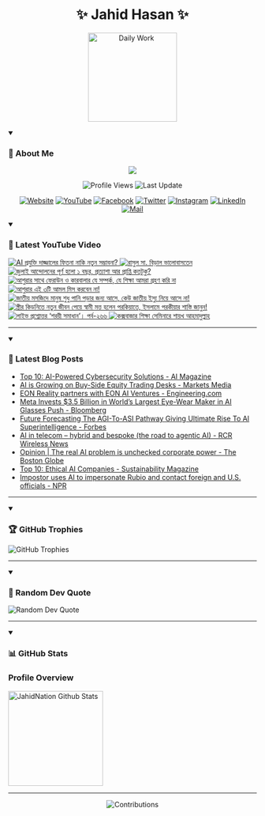 <h1 align="center">✨ Jahid Hasan ✨</h1>
<p align="center">
  <img alt="Daily Work" height="180px" src="https://i.imgur.com/uhZdH9C.gif" />
</p>
<details open>
 <summary><h3>🌟 About Me</h3></summary>
<p align="center">
  <img src="https://readme-typing-svg.demolab.com/?lines=Learning+is+a+lifelong+journey.;Mistakes+are+the+seeds+of+growth.;Dream+big,+achieve+bigger!;&font=Fira%20Code&center=true&width=500&height=50&color=00FF7F&vCenter=true&pause=1000&size=24" />
</p>

<p align="center">
  <img alt="Profile Views" title="Profile Views" src="https://komarev.com/ghpvc/?username=jahidnation&style=flat-square&color=brightgreen"/>
  <img alt="Last Update" title="Last Update" src="https://img.shields.io/github/last-commit/jahidnation/jahidnation?logo=github&label=LAST+UPDATE&color=blueviolet&style=flat-square"/>
</p>

<p align="center">
  <a href="https://jahid.eu.org">
    <img alt="Website" title="Website" src="https://img.shields.io/badge/Website-000000?logo=Google-Chrome&logoColor=white&style=for-the-badge"/></a>
  <a href="https://youtube.com/@jahidnation">
    <img alt="YouTube" title="YouTube Channel" src="https://img.shields.io/badge/YouTube-FF0000?logo=YouTube&logoColor=white&style=for-the-badge"/></a>
  <a href="https://facebook.com/jahidnation">
    <img alt="Facebook" title="Facebook Page" src="https://img.shields.io/badge/Facebook-4267B2?logo=Facebook&logoColor=white&style=for-the-badge"/></a>
  <a href="https://twitter.com/jahidnation">
    <img alt="Twitter" title="Twitter Profile" src="https://img.shields.io/badge/X-000000?logo=x&logoColor=white&style=for-the-badge"/></a>
  <a href="https://instagram.com/jahidnation">
    <img alt="Instagram" title="Instagram Profile" src="https://img.shields.io/badge/Instagram-E4405F?logo=Instagram&logoColor=white&style=for-the-badge"/></a>
  <a href="https://linkedin.com/in/jahidnation">
    <img alt="LinkedIn" title="LinkedIn Profile" src="https://img.shields.io/badge/LinkedIn-0A66C2?logo=LinkedIn&logoColor=white&style=for-the-badge"/></a>
  <a href="https://mail.google.com/?hl=en&tf=cm&fs=1&to=mail@jahid.eu.org">
    <img alt="Mail" title="Mail Me" src="https://img.shields.io/badge/Email-D14836?logo=Gmail&logoColor=white&style=for-the-badge"/></a>
</p>

</details>

<details open>
 <summary><h3>🎥 Latest YouTube Video</h3></summary>

<!-- BEGIN VID -->
<a href="https://www.youtube.com/watch?v=_POWOqL7aAI">
  <picture>
    <source media="(prefers-color-scheme: dark)" srcset="https://ytcards.demolab.com/?id=_POWOqL7aAI&title=AI+%E0%A6%AA%E0%A7%8D%E0%A6%B0%E0%A6%AF%E0%A7%81%E0%A6%95%E0%A7%8D%E0%A6%A4%E0%A6%BF+%E0%A6%A6%E0%A6%BE%E0%A6%9C%E0%A7%8D%E0%A6%9C%E0%A6%BE%E0%A6%B2%E0%A7%87%E0%A6%B0+%E0%A6%AB%E0%A6%BF%E0%A6%A4%E0%A6%A8%E0%A6%BE+%E0%A6%A8%E0%A6%BE%E0%A6%95%E0%A6%BF+%E0%A6%A8%E0%A6%A4%E0%A7%81%E0%A6%A8+%E0%A6%B8%E0%A6%AE%E0%A7%8D%E0%A6%AD%E0%A6%BE%E0%A6%AC%E0%A6%A8%E0%A6%BE%3F&lang=en&timestamp=1751966235&background_color=%230d1117&title_color=%23ffffff&stats_color=%23dedede&max_title_lines=1&width=250&border_radius=5&duration=439">
    <img src="https://ytcards.demolab.com/?id=_POWOqL7aAI&title=AI+%E0%A6%AA%E0%A7%8D%E0%A6%B0%E0%A6%AF%E0%A7%81%E0%A6%95%E0%A7%8D%E0%A6%A4%E0%A6%BF+%E0%A6%A6%E0%A6%BE%E0%A6%9C%E0%A7%8D%E0%A6%9C%E0%A6%BE%E0%A6%B2%E0%A7%87%E0%A6%B0+%E0%A6%AB%E0%A6%BF%E0%A6%A4%E0%A6%A8%E0%A6%BE+%E0%A6%A8%E0%A6%BE%E0%A6%95%E0%A6%BF+%E0%A6%A8%E0%A6%A4%E0%A7%81%E0%A6%A8+%E0%A6%B8%E0%A6%AE%E0%A7%8D%E0%A6%AD%E0%A6%BE%E0%A6%AC%E0%A6%A8%E0%A6%BE%3F&lang=en&timestamp=1751966235&background_color=%23ffffff&title_color=%2324292f&stats_color=%2357606a&max_title_lines=1&width=250&border_radius=5&duration=439" alt="AI প্রযুক্তি দাজ্জালের ফিতনা নাকি নতুন সম্ভাবনা?" title="AI প্রযুক্তি দাজ্জালের ফিতনা নাকি নতুন সম্ভাবনা?">
  </picture>
</a>
<a href="https://www.youtube.com/shorts/wpT58SdNmFc">
  <picture>
    <source media="(prefers-color-scheme: dark)" srcset="https://ytcards.demolab.com/?id=wpT58SdNmFc&title=%E0%A6%B0%E0%A6%BE%E0%A6%B8%E0%A7%81%E0%A6%B2+%E0%A6%B8%E0%A6%BE.+%E0%A6%AC%E0%A6%BF%E0%A7%9C%E0%A6%BE%E0%A6%B2+%E0%A6%AD%E0%A6%BE%E0%A6%B2%E0%A7%8B%E0%A6%AC%E0%A6%BE%E0%A6%B8%E0%A6%A4%E0%A7%87%E0%A6%A8&lang=en&timestamp=1751896897&background_color=%230d1117&title_color=%23ffffff&stats_color=%23dedede&max_title_lines=1&width=250&border_radius=5&duration=29">
    <img src="https://ytcards.demolab.com/?id=wpT58SdNmFc&title=%E0%A6%B0%E0%A6%BE%E0%A6%B8%E0%A7%81%E0%A6%B2+%E0%A6%B8%E0%A6%BE.+%E0%A6%AC%E0%A6%BF%E0%A7%9C%E0%A6%BE%E0%A6%B2+%E0%A6%AD%E0%A6%BE%E0%A6%B2%E0%A7%8B%E0%A6%AC%E0%A6%BE%E0%A6%B8%E0%A6%A4%E0%A7%87%E0%A6%A8&lang=en&timestamp=1751896897&background_color=%23ffffff&title_color=%2324292f&stats_color=%2357606a&max_title_lines=1&width=250&border_radius=5&duration=29" alt="রাসুল সা. বিড়াল ভালোবাসতেন" title="রাসুল সা. বিড়াল ভালোবাসতেন">
  </picture>
</a>
<a href="https://www.youtube.com/watch?v=X4E26Zl2EHk">
  <picture>
    <source media="(prefers-color-scheme: dark)" srcset="https://ytcards.demolab.com/?id=X4E26Zl2EHk&title=%E0%A6%9C%E0%A7%81%E0%A6%B2%E0%A6%BE%E0%A6%87+%E0%A6%86%E0%A6%A8%E0%A7%8D%E0%A6%A6%E0%A7%8B%E0%A6%B2%E0%A6%A8%E0%A7%87%E0%A6%B0+%E0%A6%AA%E0%A7%82%E0%A6%B0%E0%A7%8D%E0%A6%A3+%E0%A6%B9%E0%A6%B2%E0%A7%8B+%E0%A7%A7+%E0%A6%AC%E0%A6%9B%E0%A6%B0%2C+%E0%A6%AA%E0%A7%8D%E0%A6%B0%E0%A6%A4%E0%A7%8D%E0%A6%AF%E0%A6%BE%E0%A6%B6%E0%A6%BE+%E0%A6%86%E0%A6%B0+%E0%A6%AA%E0%A7%8D%E0%A6%B0%E0%A6%BE%E0%A6%AA%E0%A7%8D%E0%A6%A4%E0%A6%BF+%E0%A6%95%E0%A6%A4%E0%A6%9F%E0%A7%81%E0%A6%95%E0%A7%81%3F&lang=en&timestamp=1751881213&background_color=%230d1117&title_color=%23ffffff&stats_color=%23dedede&max_title_lines=1&width=250&border_radius=5&duration=438">
    <img src="https://ytcards.demolab.com/?id=X4E26Zl2EHk&title=%E0%A6%9C%E0%A7%81%E0%A6%B2%E0%A6%BE%E0%A6%87+%E0%A6%86%E0%A6%A8%E0%A7%8D%E0%A6%A6%E0%A7%8B%E0%A6%B2%E0%A6%A8%E0%A7%87%E0%A6%B0+%E0%A6%AA%E0%A7%82%E0%A6%B0%E0%A7%8D%E0%A6%A3+%E0%A6%B9%E0%A6%B2%E0%A7%8B+%E0%A7%A7+%E0%A6%AC%E0%A6%9B%E0%A6%B0%2C+%E0%A6%AA%E0%A7%8D%E0%A6%B0%E0%A6%A4%E0%A7%8D%E0%A6%AF%E0%A6%BE%E0%A6%B6%E0%A6%BE+%E0%A6%86%E0%A6%B0+%E0%A6%AA%E0%A7%8D%E0%A6%B0%E0%A6%BE%E0%A6%AA%E0%A7%8D%E0%A6%A4%E0%A6%BF+%E0%A6%95%E0%A6%A4%E0%A6%9F%E0%A7%81%E0%A6%95%E0%A7%81%3F&lang=en&timestamp=1751881213&background_color=%23ffffff&title_color=%2324292f&stats_color=%2357606a&max_title_lines=1&width=250&border_radius=5&duration=438" alt="জুলাই আন্দোলনের পূর্ণ হলো ১ বছর, প্রত্যাশা আর প্রাপ্তি কতটুকু?" title="জুলাই আন্দোলনের পূর্ণ হলো ১ বছর, প্রত্যাশা আর প্রাপ্তি কতটুকু?">
  </picture>
</a>
<a href="https://www.youtube.com/watch?v=2Pd5R5G1cqU">
  <picture>
    <source media="(prefers-color-scheme: dark)" srcset="https://ytcards.demolab.com/?id=2Pd5R5G1cqU&title=%E0%A6%86%E0%A6%B6%E0%A7%81%E0%A6%B0%E0%A6%BE%E0%A6%B0+%E0%A6%B8%E0%A6%BE%E0%A6%A5%E0%A7%87+%E0%A6%AB%E0%A7%87%E0%A6%B0%E0%A6%BE%E0%A6%89%E0%A6%A8+%E0%A6%93+%E0%A6%95%E0%A6%BE%E0%A6%B0%E0%A6%AC%E0%A6%BE%E0%A6%B2%E0%A6%BE%E0%A6%B0+%E0%A6%AF%E0%A7%87+%E0%A6%B8%E0%A6%AE%E0%A7%8D%E0%A6%AA%E0%A6%B0%E0%A7%8D%E0%A6%95%2C+%E0%A6%AF%E0%A7%87+%E0%A6%B6%E0%A6%BF%E0%A6%95%E0%A7%8D%E0%A6%B7%E0%A6%BE+%E0%A6%86%E0%A6%AE%E0%A6%B0%E0%A6%BE+%E0%A6%97%E0%A7%8D%E0%A6%B0%E0%A6%B9%E0%A6%A3+%E0%A6%95%E0%A6%B0%E0%A6%BF+%E0%A6%A8%E0%A6%BE&lang=en&timestamp=1751803275&background_color=%230d1117&title_color=%23ffffff&stats_color=%23dedede&max_title_lines=1&width=250&border_radius=5&duration=1838">
    <img src="https://ytcards.demolab.com/?id=2Pd5R5G1cqU&title=%E0%A6%86%E0%A6%B6%E0%A7%81%E0%A6%B0%E0%A6%BE%E0%A6%B0+%E0%A6%B8%E0%A6%BE%E0%A6%A5%E0%A7%87+%E0%A6%AB%E0%A7%87%E0%A6%B0%E0%A6%BE%E0%A6%89%E0%A6%A8+%E0%A6%93+%E0%A6%95%E0%A6%BE%E0%A6%B0%E0%A6%AC%E0%A6%BE%E0%A6%B2%E0%A6%BE%E0%A6%B0+%E0%A6%AF%E0%A7%87+%E0%A6%B8%E0%A6%AE%E0%A7%8D%E0%A6%AA%E0%A6%B0%E0%A7%8D%E0%A6%95%2C+%E0%A6%AF%E0%A7%87+%E0%A6%B6%E0%A6%BF%E0%A6%95%E0%A7%8D%E0%A6%B7%E0%A6%BE+%E0%A6%86%E0%A6%AE%E0%A6%B0%E0%A6%BE+%E0%A6%97%E0%A7%8D%E0%A6%B0%E0%A6%B9%E0%A6%A3+%E0%A6%95%E0%A6%B0%E0%A6%BF+%E0%A6%A8%E0%A6%BE&lang=en&timestamp=1751803275&background_color=%23ffffff&title_color=%2324292f&stats_color=%2357606a&max_title_lines=1&width=250&border_radius=5&duration=1838" alt="আশুরার সাথে ফেরাউন ও কারবালার যে সম্পর্ক, যে শিক্ষা আমরা গ্রহণ করি না" title="আশুরার সাথে ফেরাউন ও কারবালার যে সম্পর্ক, যে শিক্ষা আমরা গ্রহণ করি না">
  </picture>
</a>
<a href="https://www.youtube.com/watch?v=ODXGrKD6Aco">
  <picture>
    <source media="(prefers-color-scheme: dark)" srcset="https://ytcards.demolab.com/?id=ODXGrKD6Aco&title=%E0%A6%86%E0%A6%B6%E0%A7%81%E0%A6%B0%E0%A6%BE%E0%A6%B0+%E0%A6%8F%E0%A6%87+%E0%A7%A9%E0%A6%9F%E0%A6%BF+%E0%A6%86%E0%A6%AE%E0%A6%B2+%E0%A6%AE%E0%A6%BF%E0%A6%B8+%E0%A6%95%E0%A6%B0%E0%A6%AC%E0%A7%87%E0%A6%A8+%E0%A6%A8%E0%A6%BE%21&lang=en&timestamp=1751780737&background_color=%230d1117&title_color=%23ffffff&stats_color=%23dedede&max_title_lines=1&width=250&border_radius=5&duration=543">
    <img src="https://ytcards.demolab.com/?id=ODXGrKD6Aco&title=%E0%A6%86%E0%A6%B6%E0%A7%81%E0%A6%B0%E0%A6%BE%E0%A6%B0+%E0%A6%8F%E0%A6%87+%E0%A7%A9%E0%A6%9F%E0%A6%BF+%E0%A6%86%E0%A6%AE%E0%A6%B2+%E0%A6%AE%E0%A6%BF%E0%A6%B8+%E0%A6%95%E0%A6%B0%E0%A6%AC%E0%A7%87%E0%A6%A8+%E0%A6%A8%E0%A6%BE%21&lang=en&timestamp=1751780737&background_color=%23ffffff&title_color=%2324292f&stats_color=%2357606a&max_title_lines=1&width=250&border_radius=5&duration=543" alt="আশুরার এই ৩টি আমল মিস করবেন না!" title="আশুরার এই ৩টি আমল মিস করবেন না!">
  </picture>
</a>
<a href="https://www.youtube.com/watch?v=yMMMenlUOic">
  <picture>
    <source media="(prefers-color-scheme: dark)" srcset="https://ytcards.demolab.com/?id=yMMMenlUOic&title=%E0%A6%9C%E0%A6%BE%E0%A6%A4%E0%A7%80%E0%A7%9F+%E0%A6%AE%E0%A6%B8%E0%A6%9C%E0%A6%BF%E0%A6%A6%E0%A7%87+%E0%A6%AE%E0%A6%BE%E0%A6%A8%E0%A7%81%E0%A6%B7+%E0%A6%B6%E0%A7%81%E0%A6%A7%E0%A7%81+%E0%A6%AA%E0%A6%BE%E0%A6%A8%E0%A6%BF+%E0%A6%AA%E0%A7%9C%E0%A6%BE%E0%A6%B0+%E0%A6%9C%E0%A6%A8%E0%A7%8D%E0%A6%AF+%E0%A6%86%E0%A6%B8%E0%A7%87%2C+%E0%A6%95%E0%A7%87%E0%A6%89+%E0%A6%9C%E0%A6%BE%E0%A6%A4%E0%A7%80%E0%A7%9F+%E0%A6%87%E0%A6%B8%E0%A7%8D%E0%A6%AF%E0%A7%81+%E0%A6%A8%E0%A6%BF%E0%A7%9F%E0%A7%87+%E0%A6%86%E0%A6%B8%E0%A7%87+%E0%A6%A8%E0%A6%BE%21&lang=en&timestamp=1751713783&background_color=%230d1117&title_color=%23ffffff&stats_color=%23dedede&max_title_lines=1&width=250&border_radius=5&duration=462">
    <img src="https://ytcards.demolab.com/?id=yMMMenlUOic&title=%E0%A6%9C%E0%A6%BE%E0%A6%A4%E0%A7%80%E0%A7%9F+%E0%A6%AE%E0%A6%B8%E0%A6%9C%E0%A6%BF%E0%A6%A6%E0%A7%87+%E0%A6%AE%E0%A6%BE%E0%A6%A8%E0%A7%81%E0%A6%B7+%E0%A6%B6%E0%A7%81%E0%A6%A7%E0%A7%81+%E0%A6%AA%E0%A6%BE%E0%A6%A8%E0%A6%BF+%E0%A6%AA%E0%A7%9C%E0%A6%BE%E0%A6%B0+%E0%A6%9C%E0%A6%A8%E0%A7%8D%E0%A6%AF+%E0%A6%86%E0%A6%B8%E0%A7%87%2C+%E0%A6%95%E0%A7%87%E0%A6%89+%E0%A6%9C%E0%A6%BE%E0%A6%A4%E0%A7%80%E0%A7%9F+%E0%A6%87%E0%A6%B8%E0%A7%8D%E0%A6%AF%E0%A7%81+%E0%A6%A8%E0%A6%BF%E0%A7%9F%E0%A7%87+%E0%A6%86%E0%A6%B8%E0%A7%87+%E0%A6%A8%E0%A6%BE%21&lang=en&timestamp=1751713783&background_color=%23ffffff&title_color=%2324292f&stats_color=%2357606a&max_title_lines=1&width=250&border_radius=5&duration=462" alt="জাতীয় মসজিদে মানুষ শুধু পানি পড়ার জন্য আসে, কেউ জাতীয় ইস্যু নিয়ে আসে না!" title="জাতীয় মসজিদে মানুষ শুধু পানি পড়ার জন্য আসে, কেউ জাতীয় ইস্যু নিয়ে আসে না!">
  </picture>
</a>
<a href="https://www.youtube.com/watch?v=bcHTZ55l6rI">
  <picture>
    <source media="(prefers-color-scheme: dark)" srcset="https://ytcards.demolab.com/?id=bcHTZ55l6rI&title=%E0%A6%B8%E0%A7%8D%E0%A6%A4%E0%A7%8D%E0%A6%B0%E0%A7%80%E0%A6%B0+%E0%A6%95%E0%A6%BF%E0%A6%A1%E0%A6%A8%E0%A6%BF%E0%A6%A4%E0%A7%87+%E0%A6%A8%E0%A6%A4%E0%A7%81%E0%A6%A8+%E0%A6%9C%E0%A7%80%E0%A6%AC%E0%A6%A8+%E0%A6%AA%E0%A7%87%E0%A7%9F%E0%A7%87+%E0%A6%B8%E0%A7%8D%E0%A6%AC%E0%A6%BE%E0%A6%AE%E0%A7%80+%E0%A6%AE%E0%A6%A4%E0%A7%8D%E0%A6%A4+%E0%A6%B9%E0%A6%B2%E0%A7%87%E0%A6%A8+%E0%A6%AA%E0%A6%B0%E0%A6%95%E0%A6%BF%E0%A7%9F%E0%A6%BE%E0%A6%A4%E0%A7%87%2C+%E0%A6%87%E0%A6%B8%E0%A6%B2%E0%A6%BE%E0%A6%AE%E0%A7%87+%E0%A6%AA%E0%A6%B0%E0%A6%95%E0%A7%80%E0%A7%9F%E0%A6%BE%E0%A6%B0+%E0%A6%B6%E0%A6%BE%E0%A6%B8%E0%A7%8D%E0%A6%A4%E0%A6%BF+%E0%A6%9C%E0%A6%BE%E0%A6%A8%E0%A7%81%E0%A6%A8%21&lang=en&timestamp=1751699445&background_color=%230d1117&title_color=%23ffffff&stats_color=%23dedede&max_title_lines=1&width=250&border_radius=5&duration=487">
    <img src="https://ytcards.demolab.com/?id=bcHTZ55l6rI&title=%E0%A6%B8%E0%A7%8D%E0%A6%A4%E0%A7%8D%E0%A6%B0%E0%A7%80%E0%A6%B0+%E0%A6%95%E0%A6%BF%E0%A6%A1%E0%A6%A8%E0%A6%BF%E0%A6%A4%E0%A7%87+%E0%A6%A8%E0%A6%A4%E0%A7%81%E0%A6%A8+%E0%A6%9C%E0%A7%80%E0%A6%AC%E0%A6%A8+%E0%A6%AA%E0%A7%87%E0%A7%9F%E0%A7%87+%E0%A6%B8%E0%A7%8D%E0%A6%AC%E0%A6%BE%E0%A6%AE%E0%A7%80+%E0%A6%AE%E0%A6%A4%E0%A7%8D%E0%A6%A4+%E0%A6%B9%E0%A6%B2%E0%A7%87%E0%A6%A8+%E0%A6%AA%E0%A6%B0%E0%A6%95%E0%A6%BF%E0%A7%9F%E0%A6%BE%E0%A6%A4%E0%A7%87%2C+%E0%A6%87%E0%A6%B8%E0%A6%B2%E0%A6%BE%E0%A6%AE%E0%A7%87+%E0%A6%AA%E0%A6%B0%E0%A6%95%E0%A7%80%E0%A7%9F%E0%A6%BE%E0%A6%B0+%E0%A6%B6%E0%A6%BE%E0%A6%B8%E0%A7%8D%E0%A6%A4%E0%A6%BF+%E0%A6%9C%E0%A6%BE%E0%A6%A8%E0%A7%81%E0%A6%A8%21&lang=en&timestamp=1751699445&background_color=%23ffffff&title_color=%2324292f&stats_color=%2357606a&max_title_lines=1&width=250&border_radius=5&duration=487" alt="স্ত্রীর কিডনিতে নতুন জীবন পেয়ে স্বামী মত্ত হলেন পরকিয়াতে, ইসলামে পরকীয়ার শাস্তি জানুন!" title="স্ত্রীর কিডনিতে নতুন জীবন পেয়ে স্বামী মত্ত হলেন পরকিয়াতে, ইসলামে পরকীয়ার শাস্তি জানুন!">
  </picture>
</a>
<a href="https://www.youtube.com/watch?v=gCWIyg9nBCg">
  <picture>
    <source media="(prefers-color-scheme: dark)" srcset="https://ytcards.demolab.com/?id=gCWIyg9nBCg&title=%E0%A6%B2%E0%A6%BE%E0%A6%87%E0%A6%AD+%E0%A6%AA%E0%A7%8D%E0%A6%B0%E0%A6%B6%E0%A7%8D%E0%A6%A8%E0%A7%8B%E0%A6%A4%E0%A7%8D%E0%A6%A4%E0%A6%B0+%E2%80%98%E0%A6%B6%E0%A6%B0%E0%A7%9F%E0%A7%80+%E0%A6%B8%E0%A6%AE%E0%A6%BE%E0%A6%A7%E0%A6%BE%E0%A6%A8%E2%80%99%E0%A5%A4+%E0%A6%AA%E0%A6%B0%E0%A7%8D%E0%A6%AC-%E0%A7%A8%E0%A7%AC%E0%A7%AC&lang=en&timestamp=1751647219&background_color=%230d1117&title_color=%23ffffff&stats_color=%23dedede&max_title_lines=1&width=250&border_radius=5&duration=3759">
    <img src="https://ytcards.demolab.com/?id=gCWIyg9nBCg&title=%E0%A6%B2%E0%A6%BE%E0%A6%87%E0%A6%AD+%E0%A6%AA%E0%A7%8D%E0%A6%B0%E0%A6%B6%E0%A7%8D%E0%A6%A8%E0%A7%8B%E0%A6%A4%E0%A7%8D%E0%A6%A4%E0%A6%B0+%E2%80%98%E0%A6%B6%E0%A6%B0%E0%A7%9F%E0%A7%80+%E0%A6%B8%E0%A6%AE%E0%A6%BE%E0%A6%A7%E0%A6%BE%E0%A6%A8%E2%80%99%E0%A5%A4+%E0%A6%AA%E0%A6%B0%E0%A7%8D%E0%A6%AC-%E0%A7%A8%E0%A7%AC%E0%A7%AC&lang=en&timestamp=1751647219&background_color=%23ffffff&title_color=%2324292f&stats_color=%2357606a&max_title_lines=1&width=250&border_radius=5&duration=3759" alt="লাইভ প্রশ্নোত্তর ‘শরয়ী সমাধান’। পর্ব-২৬৬" title="লাইভ প্রশ্নোত্তর ‘শরয়ী সমাধান’। পর্ব-২৬৬">
  </picture>
</a>
<a href="https://www.youtube.com/shorts/gHckknL4B8U">
  <picture>
    <source media="(prefers-color-scheme: dark)" srcset="https://ytcards.demolab.com/?id=gHckknL4B8U&title=%E0%A6%95%E0%A6%95%E0%A7%8D%E0%A6%B8%E0%A6%AC%E0%A6%BE%E0%A6%9C%E0%A6%BE%E0%A6%B0+%E0%A6%B6%E0%A6%BF%E0%A6%95%E0%A7%8D%E0%A6%B7%E0%A6%BE+%E0%A6%B8%E0%A7%87%E0%A6%AE%E0%A6%BF%E0%A6%A8%E0%A6%BE%E0%A6%B0%E0%A7%87+%E0%A6%B6%E0%A6%BE%E0%A7%9F%E0%A6%96+%E0%A6%86%E0%A6%B9%E0%A6%AE%E0%A6%BE%E0%A6%A6%E0%A7%81%E0%A6%B2%E0%A7%8D%E0%A6%B2%E0%A6%BE%E0%A6%B9&lang=en&timestamp=1751635842&background_color=%230d1117&title_color=%23ffffff&stats_color=%23dedede&max_title_lines=1&width=250&border_radius=5&duration=31">
    <img src="https://ytcards.demolab.com/?id=gHckknL4B8U&title=%E0%A6%95%E0%A6%95%E0%A7%8D%E0%A6%B8%E0%A6%AC%E0%A6%BE%E0%A6%9C%E0%A6%BE%E0%A6%B0+%E0%A6%B6%E0%A6%BF%E0%A6%95%E0%A7%8D%E0%A6%B7%E0%A6%BE+%E0%A6%B8%E0%A7%87%E0%A6%AE%E0%A6%BF%E0%A6%A8%E0%A6%BE%E0%A6%B0%E0%A7%87+%E0%A6%B6%E0%A6%BE%E0%A7%9F%E0%A6%96+%E0%A6%86%E0%A6%B9%E0%A6%AE%E0%A6%BE%E0%A6%A6%E0%A7%81%E0%A6%B2%E0%A7%8D%E0%A6%B2%E0%A6%BE%E0%A6%B9&lang=en&timestamp=1751635842&background_color=%23ffffff&title_color=%2324292f&stats_color=%2357606a&max_title_lines=1&width=250&border_radius=5&duration=31" alt="কক্সবাজার শিক্ষা সেমিনারে শায়খ আহমাদুল্লাহ" title="কক্সবাজার শিক্ষা সেমিনারে শায়খ আহমাদুল্লাহ">
  </picture>
</a>
<!-- END VID -->

---

</details>

<details open>
 <summary><h3>📝 Latest Blog Posts</h3></summary>

<!-- BLOG-POST-LIST:START -->
- [Top 10: AI-Powered Cybersecurity Solutions - AI Magazine](https://news.google.com/rss/articles/CBMieEFVX3lxTE1TLWFUY0FjeDdmRzRUc09xQV9lcnpiMURGdVZiWW81NFV0ZkNlOVpvX0tKajYxV211cm9aVHY2N29tNlhQRFdsNkxjdmsxS0J1UVBaUVB6TVZMdTJYdHF3X0FWd3FaUVp2Q1JhenMtV3BlTWxNMDVlMA?oc=5)
- [AI is Growing on Buy-Side Equity Trading Desks - Markets Media](https://news.google.com/rss/articles/CBMiggFBVV95cUxQYjFSWk5UOFFnR3B4Z2xwMnNaYTRpYzV1bkpQTlMzeTFreVQ5bktrTUpLS0NidU9PMG1iMDRGSXpCQjJJbFZ5ZF9qQVFNZDNXSWoxRjBVdVdfazQ0U1NPem1Tc08zUmppc0ZpY0RtejUtMG1hb1drM1RNc3A3bW53am53?oc=5)
- [EON Reality partners with EON AI Ventures - Engineering.com](https://news.google.com/rss/articles/CBMiekFVX3lxTFBTTXJYNmhMT0VXcElpXzVQMHllNUtuTFFSaEhVMjVOVWxvZW1qcmRTR2dDaEdyVWxyZ3lrUENJRXpBeXZmd3RucW1aTmU5cDZ3NFE5dHpOY3dPcThCcDV5WVlxeWxFX0plOUdGT3ZoZjhoMGloa3JqajN3?oc=5)
- [Meta Invests $3.5 Billion in World’s Largest Eye-Wear Maker in AI Glasses Push - Bloomberg](https://news.google.com/rss/articles/CBMitAFBVV95cUxNaUhoMndsX1pBYmpzZnE0bGczUUFSSkJVQmMzLThzMUpMdl9SWS1wdG95bmpqcE9zeWpKRmR3OFRRSUtRdTJCckFTektHc3JPaGYxYmUxUWhpVUNnYTBiLVZ3cFZuTmhsUFU3VTBjeXlvWlY3R3NuU1BKdzY4aThJNmw5c2F0aDFaYlJUY2dTUnlMTVZpeE9aeXJhbmd2bGVKM251M3lUeTJxQmN2WlNHbll3aGI?oc=5)
- [Future Forecasting The AGI-To-ASI Pathway Giving Ultimate Rise To AI Superintelligence - Forbes](https://news.google.com/rss/articles/CBMiyAFBVV95cUxPRUlNQUtQZHVoMW1oNHNhYjdDb3VMVW82SExYc0Y0MXVMSEFieUV4cHZiYXlMRFhvQVJWZlNpaXNjNGpXT01jN0lKaDVvUm1FZERNUWFkZGJFcW1OajZjZTJpSThJYTh4Y1ZwS0I4RWNGX1BOTzZUQkxKVUhqaVY2OFhWbWFaU2VGZm1fa1F6SXFkMDczU0dpLWY5RWNJQnRDeWdNQkNPZlVROWw3VFNCdzlXLXgwTko4MXk5SVl0cm5GSU9zbTVCag?oc=5)
- [AI in telecom – hybrid and bespoke &lpar;the road to agentic AI&rpar; - RCR Wireless News](https://news.google.com/rss/articles/CBMiggFBVV95cUxNQWRWRlRETnFpUzBKMFF2T05ZQzFNTlZoS2o3akVfZTltLS1WeHBibmloLXNsQ0YzbzM1TTlveEMtMGFUQ0FaNV9sdC1ZLVN3MzZtTm9FQUdLQU1xbzRxV2VidUM2UEQtUFVYYzd2T0tUZ2twMHBnUkRRRDRFS3Z5MkJR?oc=5)
- [Opinion | The real AI problem is unchecked corporate power - The Boston Globe](https://news.google.com/rss/articles/CBMipwFBVV95cUxPUEpWVXFGWnhBakxpTFNuWW1ERVpNZkNnc2dIbWZiQ0hBWml4REVDWFB3UUVHYXFxUFVoQkt4dlcwVlprZ0Q2ODJqUlRIRHVlRmFvOFFmSkZKandwRmpEclVSNHBRVWpZbDV1elhjUW9oUElmMFVLWU5qTko3eEJQV3JtT0lPRzJJYTJheHhUalR0WGNOYkRCRW1ydFotLTFXY2JCV0oyRQ?oc=5)
- [Top 10: Ethical AI Companies - Sustainability Magazine](https://news.google.com/rss/articles/CBMicEFVX3lxTFBwUVQ1VFJPT2VXZG1wTU9odE9sZVNsZWxYN0ZpYTdEdV84ajZSUlNxTzltVTZ2TzYtdjNZem1sbEtLUnFKNTFJTnhlaVpGeEJBRmZDcTdMZS1sMUd3UE5TN0ZNajRCTnJYTTlYaXExT1I?oc=5)
- [Impostor uses AI to impersonate Rubio and contact foreign and U.S. officials - NPR](https://news.google.com/rss/articles/CBMilwFBVV95cUxPZ04tVWZIZ2NJakFhS2s5a3JrcXREc3hpUkFtNlRPcVB4dFhtT2xtSmtobFkxVV9zd2NMelI5UjF0UURHY29mdGJabU5oMXVCUmh1M0lUS3czaEZLQXFfTERPQ040MVkxZ19rRUxNMHJLSDVSMG9Ycl8yWnNlV1NnSHJUQnVrTFQ0ajB6OFZMZE43Sl9BdjFN?oc=5)
<!-- BLOG-POST-LIST:END -->

---

</details>

<details open>
 <summary><h3>🏆 GitHub Trophies</h3></summary>

<img alt="GitHub Trophies" title="GitHub Trophies" src="https://github-profile-trophy.vercel.app/?username=jahidnation&column=8&theme=gruvbox&no-frame=true"/>

---

</details>

<details open>
 <summary><h3>💬 Random Dev Quote</h3></summary>

<img alt="Random Dev Quote" title="Random Dev Quote" src="https://quotes-github-readme.vercel.app/api?type=horizontal&theme=radical"/>

---

</details>

<details open> 
  <summary><h3>📊 GitHub Stats</h3></summary>

  <h3>Profile Overview</h3>
  <p>
  <img alt="JahidNation Github Stats" src="https://denvercoder1-github-readme-stats.vercel.app/api/?username=jahidnation&show_icons=true&include_all_commits=true&count_private=true&theme=react&hide_border=true&bg_color=1F222E&title_color=F85D7F&icon_color=F8D866" height="192px"/>
  </p>

---

<p align="center">
<img alt="Contributions" title="Contributions" src="https://github.com/jahidnation/jahidnation/blob/contributions/snake.svg"/>
</p>
